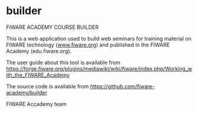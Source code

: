 # builder

FIWARE ACADEMY COURSE BUILDER

This is a web application used to build web seminars for training material on
FIWARE technology (www.fiware.org) and published in the FIWARE Academy 
(edu.fiware.org).

The user guide about this tool is available from
https://forge.fiware.org/plugins/mediawiki/wiki/fiware/index.php/Working_with_the_FIWARE_Academy

The source code is available from
https://github.com/fiware-academy/builder

FIWARE Accademy team
